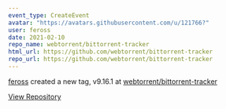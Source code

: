 ```yaml
---
event_type: CreateEvent
avatar: "https://avatars.githubusercontent.com/u/121766?"
user: feross
date: 2021-02-10
repo_name: webtorrent/bittorrent-tracker
html_url: https://github.com/webtorrent/bittorrent-tracker
repo_url: https://github.com/webtorrent/bittorrent-tracker
---
```


<a href='https://github.com/feross' target='_blank'>feross</a> created a new tag, v9.16.1 at <a href='https://github.com/webtorrent/bittorrent-tracker' target='_blank'>webtorrent/bittorrent-tracker</a>

<a href='https://github.com/webtorrent/bittorrent-tracker' target='_blank'>View Repository</a>